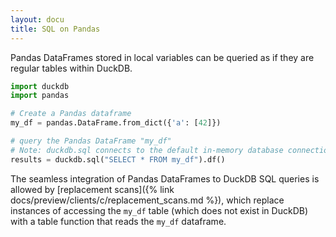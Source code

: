 ```yaml
---
layout: docu
title: SQL on Pandas
---
```


Pandas DataFrames stored in local variables can be queried as if they are regular tables within DuckDB.

```python
import duckdb
import pandas

# Create a Pandas dataframe
my_df = pandas.DataFrame.from_dict({'a': [42]})

# query the Pandas DataFrame "my_df"
# Note: duckdb.sql connects to the default in-memory database connection
results = duckdb.sql("SELECT * FROM my_df").df()
```

The seamless integration of Pandas DataFrames to DuckDB SQL queries is allowed by [replacement scans]({% link docs/preview/clients/c/replacement_scans.md %}), which replace instances of accessing the `my_df` table (which does not exist in DuckDB) with a table function that reads the `my_df` dataframe.
